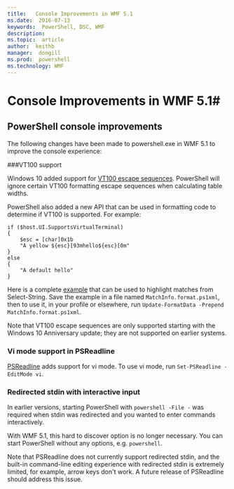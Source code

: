 ```yaml
---
title:   Console Improvements in WMF 5.1
ms.date:  2016-07-13
keywords:  PowerShell, DSC, WMF
description:  
ms.topic:  article
author:  keithb
manager:  dongill
ms.prod:  powershell
ms.technology: WMF
---
```


# Console Improvements in WMF 5.1#

## PowerShell console improvements

The following changes have been made to powershell.exe in WMF 5.1 to improve the console experience:

###VT100 support

Windows 10 added support for [VT100 escape sequences](https://msdn.microsoft.com/en-us/library/windows/desktop/mt638032(v=vs.85).aspx).
PowerShell will ignore certain VT100 formatting escape sequences when calculating table widths.

PowerShell also added a new API that can be used in formatting code to determine if VT100 is supported. 
For example:

```
if ($host.UI.SupportsVirtualTerminal)
{
    $esc = [char]0x1b
    "A yellow ${esc}[93mhello${esc}[0m"
}
else
{
    "A default hello"
}
```
Here is a complete [example](https://gist.github.com/lzybkr/dcb973dccd54900b67783c48083c28f7) that can be used to highlight matches from Select-String.
Save the example in a file named `MatchInfo.format.ps1xml`, then to use it, in your profile or elsewhere, run `Update-FormatData -Prepend MatchInfo.format.ps1xml`.

Note that VT100 escape sequences are only supported starting with the Windows 10 Anniversary update; 
they are not supported on earlier systems.   

### Vi mode support in PSReadline

[PSReadline](https://github.com/lzybkr/PSReadLine) adds support for vi mode. To use vi mode, run `Set-PSReadline -EditMode vi`.

### Redirected stdin with interactive input 

In earlier versions, starting PowerShell with `powershell -File -` was required when stdin was redirected and
you wanted to enter commands interactively.

With WMF 5.1, this hard to discover option is no longer necessary. 
You can start PowerShell without any options, e.g. `powershell`.

Note that PSReadline does not currently support redirected stdin, and the built-in command-line editing experience with redirected
stdin is extremely limited, for example, arrow keys don't work. 
A future release of PSReadline should address this issue.   

